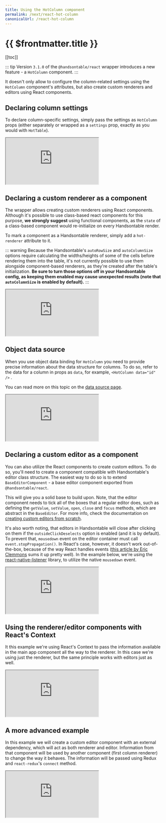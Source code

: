 ```yaml
---
title: Using the HotColumn component
permalink: /next/react-hot-column
canonicalUrl: /react-hot-column
---
```


# {{ $frontmatter.title }}

[[toc]]

::: tip
Version `3.1.0` of the `@handsontable/react` wrapper introduces a new feature - a `HotColumn` component.
:::

It doesn't only allow to configure the column-related settings using the `HotColumn` component's attributes, but also create custom renderers and editors using React components.

## Declaring column settings

To declare column-specific settings, simply pass the settings as `HotColumn` props (either separately or wrapped as a `settings` prop, exactly as you would with `HotTable`).

<iframe src="https://codesandbox.io/embed/declaring-column-settings-hknvq?fontsize=14" title="Declaring column settings" allow="geolocation; microphone; camera; midi; vr; accelerometer; gyroscope; payment; ambient-light-sensor; encrypted-media; usb" style={{
  width:'100%',
  height: 390,
  border: 0,
  borderRadius: 4,
  overflow: 'hidden',
}} sandbox="allow-modals allow-forms allow-popups allow-scripts allow-same-origin"></iframe>

## Declaring a custom renderer as a component

The wrapper allows creating custom renderers using React components.
Although it's possible to use class-based react components for this purpose, **we strongly suggest** using functional components, as the `state` of a class-based component would re-initialize on every Handsontable render.

To mark a component as a Handsontable renderer, simply add a `hot-renderer` attribute to it.

::: warning
Because the Handsontable's `autoRowSize` and `autoColumnSize` options require calculating the widths/heights of some of the cells before rendering them into the table, it's not currently possible to use them alongside component-based renderers, as they're created after the table's initialization.
**Be sure to turn those options off in your Handsontable config, as keeping them enabled may cause unexpected results (note that `autoColumnSize` is enabled by default).**
:::

<iframe src="https://codesandbox.io/embed/declaring-column-settings-hexfj?fontsize=14" title="Declaring a custom renderer as a component" allow="geolocation; microphone; camera; midi; vr; accelerometer; gyroscope; payment; ambient-light-sensor; encrypted-media; usb" style={{
  width:'100%',
  height: 390,
  border: 0,
  borderRadius: 4,
  overflow: 'hidden',
}} sandbox="allow-modals allow-forms allow-popups allow-scripts allow-same-origin"></iframe>

## Object data source

When you use object data binding for `HotColumn` you need to provide precise information about the data structure for columns. To do so, refer to the data for a column in props as `data`, for example, `<HotColumn data="id" />` .

You can read more on this topic on the [data source page](data-sources.md#page-object.html).

<iframe src="https://codesandbox.io/embed/object-data-source-b9799?fontsize=14&hidenavigation=1&theme=dark" style={{
  width:'100%',
  height: 390,
  border: 0,
  borderRadius: 4,
  overflow: 'hidden',
}} title="Object data source" allow="geolocation; microphone; camera; midi; vr; accelerometer; gyroscope; payment; ambient-light-sensor; encrypted-media; usb" sandbox="allow-modals allow-forms allow-popups allow-scripts allow-same-origin"></iframe>

## Declaring a custom editor as a component

You can also utilize the React components to create custom editors. To do so, you'll need to create a component compatible with Handsontable's editor class structure. The easiest way to do so is to extend `BaseEditorComponent` - a base editor component exported from `@handsontable/react`.

This will give you a solid base to build upon. Note, that the editor component needs to tick all of the boxes that a regular editor does, such as defining the `getValue`, `setValue`, `open`, `close` and `focus` methods, which are abstract in the `BaseEditor`. For more info, check the documentation on [creating custom editors from scratch](cell-editor.md#-selecteditor-creating-editor-from-scratch).

It's also worth noting, that editors in Handsontable will close after clicking on them if the `outsideClickDeselects` option is enabled (and it is by default).
To prevent that, `mousedown` event on the editor container must call `event.stopPropagation()`. In React's case, however, it doesn't work out-of-the-box, because of the way React handles events ([this article by Eric Clemmons](https://medium.com/@ericclemmons/react-event-preventdefault-78c28c950e46) sums it up pretty well). In the example below, we're using the [react-native-listener](https://www.npmjs.com/package/react-native-listener) library, to utilize the native `mousedown` event.

<iframe src="https://codesandbox.io/embed/declaring-a-custom-editor-as-a-component-s1i0k?fontsize=14" title="Declaring a custom editor as a component" allow="geolocation; microphone; camera; midi; vr; accelerometer; gyroscope; payment; ambient-light-sensor; encrypted-media; usb" style={{
  width:'100%',
  height: 390,
  border: 0,
  borderRadius: 4,
  overflow: 'hidden',
}} sandbox="allow-modals allow-forms allow-popups allow-scripts allow-same-origin"></iframe>

## Using the renderer/editor components with React's Context

It this example we're using React's Context to pass the information available in the main app component all the way to the renderer. In this case we're using just the renderer, but the same principle works with editors just as well.

<iframe src="https://codesandbox.io/embed/using-the-renderer-component-with-reacts-context-m1x09?fontsize=14" title="Using the renderer component with React&#039;s Context" allow="geolocation; microphone; camera; midi; vr; accelerometer; gyroscope; payment; ambient-light-sensor; encrypted-media; usb" style={{
  width:'100%',
  height: 390,
  border: 0,
  borderRadius: 4,
  overflow: 'hidden',
}} sandbox="allow-modals allow-forms allow-popups allow-scripts allow-same-origin"></iframe>

## A more advanced example

In this example we will create a custom editor component with an external dependency, which will act as both renderer and editor. Information from that component will be used by another component (first column renderer) to change the way it behaves.
The information will be passed using Redux and `react-redux`'s `connect` method.

<iframe src="https://codesandbox.io/embed/advanced-handsontablereact-implementation-using-hotcolumn-878mz?fontsize=14" title="Advanced @handsontable/react implementation using HotColumn" allow="geolocation; microphone; camera; midi; vr; accelerometer; gyroscope; payment; ambient-light-sensor; encrypted-media; usb" style={{
  width:'100%',
  height: 390,
  border: 0,
  borderRadius: 4,
  overflow: 'hidden',
}} sandbox="allow-modals allow-forms allow-popups allow-scripts allow-same-origin"></iframe>
